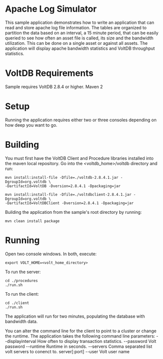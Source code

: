 Apache Log Simulator
========================

This sample application demonstrates how to write an application that can read
and store apache log file information. The tables are organized to partition the
data based on an interval, a 15 minute period, that can be easily queried to see
how often an asset file is called, its size and the bandwidth utilization. This
can be done on a single asset or against all assets. The application will display 
apache bandwidth statistics and VoltDB throughput statistics.

VoltDB Requirements
===================
Sample requires VoltDB 2.8.4 or higher.
Maven 2


Setup
=====
Running the application requires either two or three consoles depending on how
deep you want to go.

Building
========
You must first have the VoltDB Client and Procedure libraries installed into the
maven local repository. Go into the <voltdb_home>/voltdb directory and run:

    mvn install:install-file -Dfile=./voltdb-2.8.4.1.jar -DgroupId=org.voltdb \
    -DartifactId=VoltDB -Dversion=2.8.4.1 -Dpackaging=jar

    mvn install:install-file -Dfile=./voltdbclient-2.8.4.1.jar -DgroupId=org.voltdb \
    -DartifactId=VoltDBClient -Dversion=2.8.4.1 -Dpackaging=jar

Building the application from the sample's root directory by running:

    mvn clean install package

Running
=======
Open two console windows. In both, execute:

    export VOLT_HOME=<volt_home_directory>

To run the server:

    cd ./procedures
    ./run.sh

To run the client:

    cd ./client
    ./run.sh

The application will run for two minutes, populating the database with bandwidth
data.

You can alter the command line for the client to point to a cluster or change
the runtime. The application takes the following command line parameters:
    --displayinterval <arg>   How often to display transaction statistics.
    --password <arg>          Volt password
    --runtime <arg>           Runtime in seconds.
    --servers <arg>           Comma separated list volt servers to conenct
                              to. server[:port]
    --user <arg>              Volt user name
